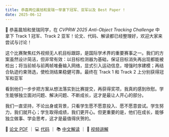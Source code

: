 ```yaml
---
title: 恭喜两位晨旭和旻瑞一举拿下冠军、亚军以及 Best Paper !
date: 2025-06-12
---
```


🎉 恭喜晨旭和旻瑞同学，在 *CVPRW 2025 Anti-Object Tracking Challenge* 中拿下 Track 1 冠军、Track 2 亚军！论文、代码、解读都已经整理好，欢迎大家来尝试与讨论！

<!--more-->

这个比赛聚焦红外视频无人机目标跟踪，是国际学术界的重要赛事之一。我们的方案虽然设计简洁，但非常有效：以目标检测器为基础，保证目标消失再出现都能被检出；将当前帧与前两帧堆叠输入网络，显式引入运动信息，增强时序建模；再结合轨迹约束筛选，使检测结果稳健可靠。最终在 Track 1 和 Track 2 上分别获得冠军和亚军

看到他们一步步把方案从想法落实到比赛提交，再获得奖项，我真的感到欣慰。学生能够独立面对问题、解决问题、不断成长，这才是最让人开心的部分。

我们一直坚持，不论出身或背景，只看学生愿不愿意投入、愿不愿意尝试。学生努力，我们就开心；学生取得成绩，我们更开心。但更重要的是，他们在成长，能够独立做事、学会思考，这才是最值得庆贺的。

📄 [论文 PDF](https://openaccess.thecvf.com/content/CVPR2025W/Anti-UAV/papers/Peng_A_Simple_Detector_with_Frame_Dynamics_is_a_Strong_Tracker_CVPRW_2025_paper.pdf) ｜ 💻 [代码](https://github.com/facias914/A-Simple-Detector-is-a-Strong-Tracker) ｜ 📚 [中文解读](https://zhuanlan.zhihu.com/p/1898471813731816565) ｜ 🎥 [视频讲解](https://www.bilibili.com/video/BV13L75znEse/)

